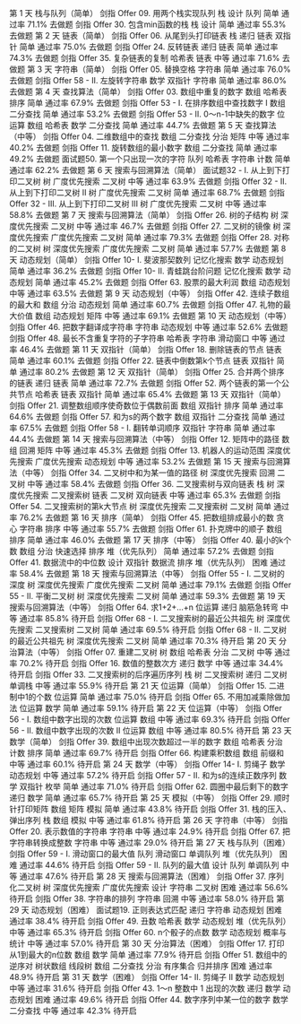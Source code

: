 第 1 天 栈与队列（简单）
剑指 Offer 09. 用两个栈实现队列
栈
设计
队列
简单
通过率 71.1%
去做题
剑指 Offer 30. 包含min函数的栈
栈
设计
简单
通过率 55.3%
去做题
第 2 天
链表（简单）
剑指 Offer 06. 从尾到头打印链表
栈
递归
链表
双指针
简单
通过率 75.0%
去做题
剑指 Offer 24. 反转链表
递归
链表
简单
通过率 74.3%
去做题
剑指 Offer 35. 复杂链表的复制
哈希表
链表
中等
通过率 71.6%
去做题
第 3 天
字符串（简单）
剑指 Offer 05. 替换空格
字符串
简单
通过率 76.0%
去做题
剑指 Offer 58 - II. 左旋转字符串
数学
双指针
字符串
简单
通过率 86.0%
去做题
第 4 天
查找算法（简单）
剑指 Offer 03. 数组中重复的数字
数组
哈希表
排序
简单
通过率 67.9%
去做题
剑指 Offer 53 - I. 在排序数组中查找数字 I
数组
二分查找
简单
通过率 53.2%
去做题
剑指 Offer 53 - II. 0～n-1中缺失的数字
位运算
数组
哈希表
数学
二分查找
简单
通过率 44.7%
去做题
第 5 天
查找算法（中等）
剑指 Offer 04. 二维数组中的查找
数组
二分查找
分治
矩阵
中等
通过率 40.2%
去做题
剑指 Offer 11. 旋转数组的最小数字
数组
二分查找
简单
通过率 49.2%
去做题
面试题50. 第一个只出现一次的字符
队列
哈希表
字符串
计数
简单
通过率 62.2%
去做题
第 6 天
搜索与回溯算法（简单）
面试题32 - I. 从上到下打印二叉树
树
广度优先搜索
二叉树
中等
通过率 63.9%
去做题
剑指 Offer 32 - II. 从上到下打印二叉树 II
树
广度优先搜索
二叉树
简单
通过率 68.7%
去做题
剑指 Offer 32 - III. 从上到下打印二叉树 III
树
广度优先搜索
二叉树
中等
通过率 58.8%
去做题
第 7 天
搜索与回溯算法（简单）
剑指 Offer 26. 树的子结构
树
深度优先搜索
二叉树
中等
通过率 46.7%
去做题
剑指 Offer 27. 二叉树的镜像
树
深度优先搜索
广度优先搜索
二叉树
简单
通过率 79.3%
去做题
剑指 Offer 28. 对称的二叉树
树
深度优先搜索
广度优先搜索
二叉树
简单
通过率 57.7%
去做题
第 8 天
动态规划（简单）
剑指 Offer 10- I. 斐波那契数列
记忆化搜索
数学
动态规划
简单
通过率 36.2%
去做题
剑指 Offer 10- II. 青蛙跳台阶问题
记忆化搜索
数学
动态规划
简单
通过率 45.2%
去做题
剑指 Offer 63. 股票的最大利润
数组
动态规划
中等
通过率 63.5%
去做题
第 9 天
动态规划（中等）
剑指 Offer 42. 连续子数组的最大和
数组
分治
动态规划
简单
通过率 60.7%
去做题
剑指 Offer 47. 礼物的最大价值
数组
动态规划
矩阵
中等
通过率 69.1%
去做题
第 10 天
动态规划（中等）
剑指 Offer 46. 把数字翻译成字符串
字符串
动态规划
中等
通过率 52.6%
去做题
剑指 Offer 48. 最长不含重复字符的子字符串
哈希表
字符串
滑动窗口
中等
通过率 46.4%
去做题
第 11 天
双指针（简单）
剑指 Offer 18. 删除链表的节点
链表
简单
通过率 60.1%
去做题
剑指 Offer 22. 链表中倒数第k个节点
链表
双指针
简单
通过率 80.2%
去做题
第 12 天
双指针（简单）
剑指 Offer 25. 合并两个排序的链表
递归
链表
简单
通过率 72.7%
去做题
剑指 Offer 52. 两个链表的第一个公共节点
哈希表
链表
双指针
简单
通过率 65.4%
去做题
第 13 天
双指针（简单）
剑指 Offer 21. 调整数组顺序使奇数位于偶数前面
数组
双指针
排序
简单
通过率 64.6%
去做题
剑指 Offer 57. 和为s的两个数字
数组
双指针
二分查找
简单
通过率 67.5%
去做题
剑指 Offer 58 - I. 翻转单词顺序
双指针
字符串
简单
通过率 44.4%
去做题
第 14 天
搜索与回溯算法（中等）
剑指 Offer 12. 矩阵中的路径
数组
回溯
矩阵
中等
通过率 45.3%
去做题
剑指 Offer 13. 机器人的运动范围
深度优先搜索
广度优先搜索
动态规划
中等
通过率 53.2%
去做题
第 15 天
搜索与回溯算法（中等）
剑指 Offer 34. 二叉树中和为某一值的路径
树
深度优先搜索
回溯
二叉树
中等
通过率 58.4%
去做题
剑指 Offer 36. 二叉搜索树与双向链表
栈
树
深度优先搜索
二叉搜索树
链表
二叉树
双向链表
中等
通过率 65.3%
去做题
剑指 Offer 54. 二叉搜索树的第k大节点
树
深度优先搜索
二叉搜索树
二叉树
简单
通过率 76.2%
去做题
第 16 天
排序（简单）
剑指 Offer 45. 把数组排成最小的数
贪心
字符串
排序
中等
通过率 55.7%
去做题
剑指 Offer 61. 扑克牌中的顺子
数组
排序
简单
通过率 46.0%
去做题
第 17 天
排序（中等）
剑指 Offer 40. 最小的k个数
数组
分治
快速选择
排序
堆（优先队列）
简单
通过率 57.2%
去做题
剑指 Offer 41. 数据流中的中位数
设计
双指针
数据流
排序
堆（优先队列）
困难
通过率 58.4%
去做题
第 18 天
搜索与回溯算法（中等）
剑指 Offer 55 - I. 二叉树的深度
树
深度优先搜索
广度优先搜索
二叉树
简单
通过率 79.1%
去做题
剑指 Offer 55 - II. 平衡二叉树
树
深度优先搜索
二叉树
简单
通过率 59.3%
去做题
第 19 天
搜索与回溯算法（中等）
剑指 Offer 64. 求1+2+…+n
位运算
递归
脑筋急转弯
中等
通过率 85.8%
待开启
剑指 Offer 68 - I. 二叉搜索树的最近公共祖先
树
深度优先搜索
二叉搜索树
二叉树
简单
通过率 69.5%
待开启
剑指 Offer 68 - II. 二叉树的最近公共祖先
树
深度优先搜索
二叉树
简单
通过率 70.3%
待开启
第 20 天
分治算法（中等）
剑指 Offer 07. 重建二叉树
树
数组
哈希表
分治
二叉树
中等
通过率 70.2%
待开启
剑指 Offer 16. 数值的整数次方
递归
数学
中等
通过率 34.4%
待开启
剑指 Offer 33. 二叉搜索树的后序遍历序列
栈
树
二叉搜索树
递归
二叉树
单调栈
中等
通过率 55.9%
待开启
第 21 天
位运算（简单）
剑指 Offer 15. 二进制中1的个数
位运算
简单
通过率 75.0%
待开启
剑指 Offer 65. 不用加减乘除做加法
位运算
数学
简单
通过率 59.1%
待开启
第 22 天
位运算（中等）
剑指 Offer 56 - I. 数组中数字出现的次数
位运算
数组
中等
通过率 69.3%
待开启
剑指 Offer 56 - II. 数组中数字出现的次数 II
位运算
数组
中等
通过率 80.5%
待开启
第 23 天
数学（简单）
剑指 Offer 39. 数组中出现次数超过一半的数字
数组
哈希表
分治
计数
排序
简单
通过率 69.7%
待开启
剑指 Offer 66. 构建乘积数组
数组
前缀和
中等
通过率 60.1%
待开启
第 24 天
数学（中等）
剑指 Offer 14- I. 剪绳子
数学
动态规划
中等
通过率 57.2%
待开启
剑指 Offer 57 - II. 和为s的连续正数序列
数学
双指针
枚举
简单
通过率 71.0%
待开启
剑指 Offer 62. 圆圈中最后剩下的数字
递归
数学
简单
通过率 65.7%
待开启
第 25 天
模拟（中等）
剑指 Offer 29. 顺时针打印矩阵
数组
矩阵
模拟
简单
通过率 43.8%
待开启
剑指 Offer 31. 栈的压入、弹出序列
栈
数组
模拟
中等
通过率 61.8%
待开启
第 26 天
字符串（中等）
剑指 Offer 20. 表示数值的字符串
字符串
中等
通过率 24.9%
待开启
剑指 Offer 67. 把字符串转换成整数
字符串
中等
通过率 29.0%
待开启
第 27 天
栈与队列（困难）
剑指 Offer 59 - I. 滑动窗口的最大值
队列
滑动窗口
单调队列
堆（优先队列）
困难
通过率 44.6%
待开启
剑指 Offer 59 - II. 队列的最大值
设计
队列
单调队列
中等
通过率 47.6%
待开启
第 28 天
搜索与回溯算法（困难）
剑指 Offer 37. 序列化二叉树
树
深度优先搜索
广度优先搜索
设计
字符串
二叉树
困难
通过率 56.6%
待开启
剑指 Offer 38. 字符串的排列
字符串
回溯
中等
通过率 58.0%
待开启
第 29 天
动态规划（困难）
面试题19. 正则表达式匹配
递归
字符串
动态规划
困难
通过率 38.4%
待开启
剑指 Offer 49. 丑数
哈希表
数学
动态规划
堆（优先队列）
中等
通过率 65.3%
待开启
剑指 Offer 60. n个骰子的点数
数学
动态规划
概率与统计
中等
通过率 57.0%
待开启
第 30 天
分治算法（困难）
剑指 Offer 17. 打印从1到最大的n位数
数组
数学
简单
通过率 77.9%
待开启
剑指 Offer 51. 数组中的逆序对
树状数组
线段树
数组
二分查找
分治
有序集合
归并排序
困难
通过率 48.9%
待开启
第 31 天
数学（困难）
剑指 Offer 14- II. 剪绳子 II
数学
动态规划
中等
通过率 31.6%
待开启
剑指 Offer 43. 1～n 整数中 1 出现的次数
递归
数学
动态规划
困难
通过率 49.6%
待开启
剑指 Offer 44. 数字序列中某一位的数字
数学
二分查找
中等
通过率 42.3%
待开启